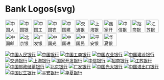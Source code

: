 Bank Logos(svg)
===

<a href="http://www.pbc.gov.cn/"> <img src="./icons/pbc.svg" width="42px" alt="中国人民银行"/></a>
<a href="https://www.boc.cn/"> <img src="./icons/boc.svg" width="42px" alt="中国银行"/></a>
<a href="http://www.icbc.com.cn/icbc/"> <img src="./icons/icbc.svg" width="42px" alt="中国工商银行"/></a>
<a href="https://www.abchina.com/"> <img src="./icons/abchina.svg" width="42px" alt="中国农业银行"/></a>
<a href="http://www.ccb.com/"> <img src="./icons/ccb.svg" width="42px" alt="中国建设银行"/></a>
<a href="http://www.bankcomm.com/"> <img src="./icons/bankcomm.svg" width="42px" alt="交通银行"/></a>
<a href="https://www.bosc.cn/"> <img src="./icons/bosc.svg" width="42px" alt="上海银行"/></a>
<a href="http://www.cdb.com.cn/"> <img src="./icons/cdb.svg" width="42px" alt="国家开发银行"/></a>
<a href="https://www.citicbank.com/"> <img src="./icons/citicbank.svg" width="42px" alt="中信银行"/></a>
<a href="https://www.cmbchina.com/"> <img src="./icons/cmbchina.svg" width="42px" alt="招商银行"/></a>
<a href="http://www.jsbchina.cn/"> <img src="./icons/jsbchina.svg" width="42px" alt="江苏银行"/></a>
<a href="https://www.psbc.com/cn/"> <img src="./icons/psbc.svg" width="42px" alt="中国邮政储蓄银行"/></a>
<a href="http://www.bankofbeijing.com.cn/"> <img src="./icons/bankofbeijing.svg" width="42px" alt="北京银行"/></a>
<a href="http://www.cgbchina.com.cn/"> <img src="./icons/cgbchina.svg" width="42px" alt="广发银行"/></a>
<a href="http://www.cebbank.com/"> <img src="./icons/cebbank.svg" width="42px" alt="中国光大银行"/></a>
<a href="http://www.eximbank.gov.cn/"> <img src="./icons/eximbank.svg" width="42px" alt="中国进出口银行"/></a>
<a href="https://www.cmbc.com.cn/"> <img src="./icons/cmbc.svg" width="42px" alt="中国民生银行"/></a>
<a href="https://bank.pingan.com/"> <img src="./icons/pingan.svg" width="42px" alt="平安银行"/></a>
<a href="https://www.hxb.com.cn"> <img src="./icons/hxb.svg" width="42px" alt="华夏银行"/></a>

[![中国人民银行](./logos/pbc.svg)](http://www.pbc.gov.cn)
[![中国银行](./logos/boc.svg)](https://www.boc.cn)
[![中国工商银行](./logos/icbc.svg)](http://www.icbc.com.cn/icbc)
[![中国农业银行](./logos/abchina.svg)](https://www.abchina.com)
[![中国建设银行](./logos/ccb.svg)](http://www.ccb.com)
[![交通银行](./logos/bankcomm.svg)](http://www.bankcomm.com)
[![上海银行](./logos/bosc.svg)](https://www.bosc.cn)
[![国家开发银行](./logos/cdb.svg)](http://www.cdb.com.cn)
[![中信银行](./logos/citicbank.svg)](https://www.citicbank.com)
[![招商银行](./logos/cmbchina.svg)](https://www.cmbchina.com)
[![江苏银行](./logos/jsbchina.svg)](http://www.jsbchina.cn)
[![中国邮政储蓄银行](./logos/psbc.svg)](https://www.psbc.com/cn)
[![北京银行](./logos/bankofbeijing.svg)](http://www.bankofbeijing.com.cn)
[![广发银行](./logos/cgbchina.svg)](http://www.cgbchina.com.cn)
[![中国光大银行](./logos/cebbank.svg)](http://www.cebbank.com)
[![中国进出口银行](./logos/eximbank.svg)](http://www.eximbank.gov.cn)
[![中国民生银行](./logos/cmbc.svg)](https://www.cmbc.com.cn)
[![平安银行](./logos/pingan.svg)](https://bank.pingan.com)
[![华夏银行](./logos/hxb.svg)](https://www.hxb.com.cn)